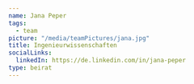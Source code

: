 ```yaml
---
name: Jana Peper
tags:
  - team
picture: "/media/teamPictures/jana.jpg"
title: Ingenieurwissenschaften
socialLinks:
  linkedIn: https://de.linkedin.com/in/jana-peper
type: beirat
---
```

